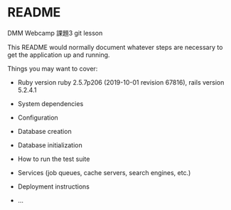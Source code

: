 # README

DMM Webcamp 課題3
git lesson

This README would normally document whatever steps are necessary to get the
application up and running.

Things you may want to cover:

* Ruby version ruby 2.5.7p206 (2019-10-01 revision 67816), rails version 5.2.4.1

* System dependencies

* Configuration

* Database creation

* Database initialization

* How to run the test suite

* Services (job queues, cache servers, search engines, etc.)

* Deployment instructions

* ...

